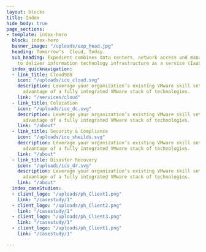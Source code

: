 ```yaml
---
layout: blocks
title: Index
hide_body: true
page_sections:
- template: index-hero
  block: index-hero
  banner_image: "/uploads/exp_head.jpg"
  heading: Tomorrow’s  Cloud, Today.
  sub_heading: Expedient combines data centers, network access and managed services
    to deliver information technology infrastructure as a service (IaaS) solutions.
  index_quicknavigation:
  - link_title: Cloud980
    icon: "/uploads/ico_cloud.svg"
    description: Leverage your organization’s existing VMware skill sets while taking
      advantage of a fully integrated VMware stack of technologies.
    link: "/services/cloud"
  - link_title: Colocation
    icon: "/uploads/ico_dc.svg"
    description: Leverage your organization’s existing VMware skill sets while taking
      advantage of a fully integrated VMware stack of technologies.
    link: "/about"
  - link_title: Security & Compliance
    icon: "/uploads/ico_sheilds.svg"
    description: Leverage your organization’s existing VMware skill sets while taking
      advantage of a fully integrated VMware stack of technologies.
    link: "/about"
  - link_title: Disaster Recovery
    icon: "/uploads/ico_dr.svg"
    description: Leverage your organization’s existing VMware skill sets while taking
      advantage of a fully integrated VMware stack of technologies.
    link: "/about"
  index_caseStudies:
  - client_logo: "/uploads/ph_Client1.png"
    link: "/casestudy/1"
  - client_logo: "/uploads/ph_Client2.png"
    link: "/casestudy/1"
  - client_logo: "/uploads/ph_Client3.png"
    link: "/casestudy/1"
  - client_logo: "/uploads/ph_Client1.png"
    link: "/casestudy/1"

---
```

